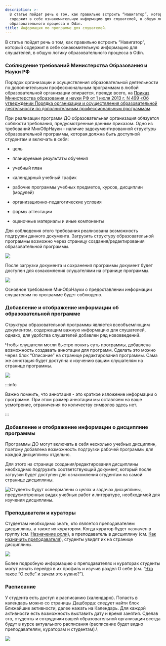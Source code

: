 ```yaml
---
description: >-
  В статье пойдет речь о том, как правильно встроить “Навигатор”, который
  содержит в себе ознакомительную информацию для слушателей, в общую логику
  образовательного процесса в Odin.
title: Информация по программе для слушателей.
---
```


В статье пойдет речь о том, как правильно встроить “Навигатор”, который содержит в себе ознакомительную информацию для слушателей, в общую логику образовательного процесса в Odin.

### **Соблюдение требований Министерства Образования и Науки РФ**

Порядок организации и осуществления образовательной деятельности по дополнительным профессиональным программам в любой образовательной организации опирается, прежде всего, на [Приказ Министерства образования и науки РФ от 1 июля 2013 г. N 499 «Об утверждении Порядка организации и осуществления образовательной деятельности по дополнительным профессиональным программам](https://base.garant.ru/70440506/).

При реализации программ ДО образовательная организация обязуется соблюсти требования, предусмотренные данным приказом. Одно из требований МинОбрНауки -  наличие задокументированной структуры образовательной программы, которая должна быть доступной студентам и включать в себя:

-  цель

-  планируемые результаты обучения

-  учебный план

-  календарный учебный график

-  рабочие программы учебных предметов, курсов, дисциплин (модулей)

-  организационно-педагогические условия

-  формы аттестации

-  оценочные материалы и иные компоненты

Для соблюдения этого требования реализована возможность подгрузки данного документа. Загрузить структуру образовательной программы возможно через страницу создания/редактирования образовательной программы.​

![](<./image (54).png>)

После загрузки документа и сохранения программы документ будет доступен для ознакомления слушателями на странице программы.​

![](<./image (52).png>)

Основное требование МинОбрНауки о предоставлении информации слушателям по программе будет соблюдено.

### **Добавление и отображение информации об образовательной программе**

Структура образовательной программы является всеобъемлющим документом, содержащим важную информацию для слушателей, однако, для удобства слушателей добавлен ряд нововведений.

Чтобы слушатели могли быстро понять суть программы, добавлена возможность создавать аннотации для программ. Сделать это можно через блок “Описание” на странице редактирования программы. Сама же аннотация будет доступна к изучению вашим слушателям на странице программы.​

![](<./image (45) (2).png>)

:::info 

Важно помнить, что аннотация - это краткое изложение информации о программе. При этом размер аннотации мы оставляем на ваше усмотрение, ограничения по количеству символов здесь нет.

:::

### **Добавление и отображение информации о дисциплине программы**

Программы ДО могут включать в себя несколько учебных дисциплин, поэтому добавлена возможность подгрузки рабочей программы для каждой дисциплины отдельно.

Для этого на странице создания/редактирования дисциплины необходимо подгрузить соответствующий документ, который после загрузки будет доступен для ознакомления студентам на самой странице дисциплины.

![Студенты будут осведомлены о целях и задачах дисциплины, предусмотренных видах учебных работ и литературе, необходимой для изучения дисциплины.](<./Гифка с Gifius.ru.gif>)

### Преподаватели и кураторы

Студентам необходимо знать, кто является преподавателем дисциплины, а также их куратором. Когда куратор будет назначен в группу (см. [Назначение роли](./../../kuratory/naznachenie-roli)), а преподаватель в дисциплину (см. [Как назначить преподавателя](./kak-naznachit-prepodavatelya)), студенты увидят их на странице дисциплины.

![](<./image (59).png>)

Более подробную информацию о преподавателях и кураторах студенты могут узнать перейдя в их профиль и изучив раздел О себе (см. “[Что такое “О себе” и зачем это нужно?](./../../../chasto-zadavaemye-voprosy/chto-takoe-razdel-o-sebe)”).

### Расписание

У студента есть доступ к расписанию (календарю). Попасть в календарь можно со страницы Дашборда: следует найти блок Ближайшие активности, далее нажать на Календарь. Для каждой активности есть возможность выставить дату и время занятия. Сделав это, студенты и сотрудники вашей образовательной организации всегда будут в курсе актуального расписания (расписание будет видно преподавателям, кураторам и студентам).​\\

![](<./image (27).png>)